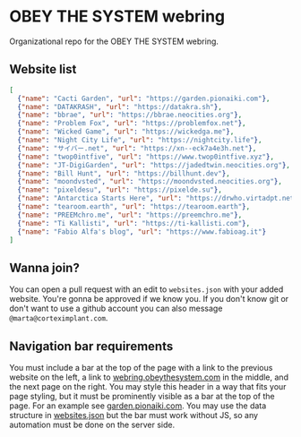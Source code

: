 # OBEY THE SYSTEM webring
Organizational repo for the OBEY THE SYSTEM webring.

## Website list
<!-- embedme websites.json -->
```json
[
  {"name": "Cacti Garden", "url": "https://garden.pionaiki.com"},
  {"name": "DATAKRASH", "url": "https://datakra.sh"},
  {"name": "bbrae", "url": "https://bbrae.neocities.org"},
  {"name": "Problem Fox", "url": "https://problemfox.net"},
  {"name": "Wicked Game", "url": "https://wickedga.me"},
  {"name": "Night City Life", "url": "https://nightcity.life"},
  {"name": "サイバー.net", "url": "https://xn--eck7a4e3h.net"},
  {"name": "twop0intfive", "url": "https://www.twop0intfive.xyz"},
  {"name": "JT-DigiGarden", "url": "https://jadedtwin.neocities.org"},
  {"name": "Bill Hunt", "url": "https://billhunt.dev"},
  {"name": "moondvsted", "url": "https://moondvsted.neocities.org"},
  {"name": "pixeldesu", "url": "https://pixelde.su"},
  {"name": "Antarctica Starts Here", "url": "https://drwho.virtadpt.net"},
  {"name": "tearoom.earth", "url": "https://tearoom.earth"},
  {"name": "PREEMchro.me", "url": "https://preemchro.me"},
  {"name": "Ti Kallisti", "url": "https://ti-kallisti.com"},
  {"name": "Fabio Alfa's blog", "url": "https://www.fabioag.it"}
]

```

## Wanna join?
You can open a pull request with an edit to `websites.json` with your added website. You're gonna be approved if we know you. If you don't know git or don't want to use a github account you can also message `@marta@corteximplant.com`.

## Navigation bar requirements
You must include a bar at the top of the page with a link to the previous website on the left, a link to [webring.obeythesystem.com](https://webring.obeythesystem.com) in the middle, and the next page on the right. You may style this header in a way that fits your page styling, but it must be prominently visible as a bar at the top of the page. For an example see [garden.pionaiki.com](https://garden.pionaiki.com). You may use the data structure in [websites.json](https://raw.githubusercontent.com/CORTEXIMPLANT/webring/main/websites.json) but the bar must work without JS, so any automation must be done on the server side.
